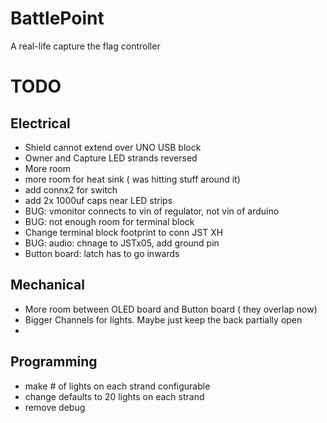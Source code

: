 # BattlePoint

A real-life capture the flag controller


# TODO

## Electrical
 * Shield cannot extend over UNO USB block
 * Owner and Capture LED strands reversed
 * More room 
 * more room for heat sink ( was hitting stuff around it)
 * add connx2 for switch 
 * add 2x 1000uf caps near LED strips
 * BUG: vmonitor connects to vin of regulator, not vin of arduino
 * BUG: not enough room for terminal block
 * Change terminal block footprint to conn JST XH
 * BUG: audio: chnage to JSTx05, add ground pin
 * Button board: latch has to go inwards

## Mechanical
 * More room between OLED board and Button board ( they overlap now)
 * Bigger Channels for lights. Maybe just keep the back partially open
 * 
## Programming
 * make # of lights on each strand configurable
 * change defaults to 20 lights on each strand
 * remove debug
 
